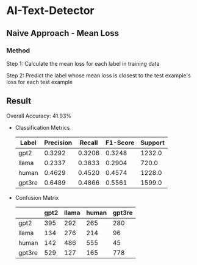 # AI-Text-Detector
## Naive Approach - Mean Loss

### Method
Step 1: Calculate the mean loss for each label in training data

Step 2: Predict the label whose mean loss is closest to the test example's loss for each test example 

## Result
Overall Accuracy: 41.93% 

- Classification Metrics
  
    | Label  | Precision | Recall | F1-Score | Support |
    |--------|-----------|--------|----------|---------|
    | gpt2   | 0.3292    | 0.3206 | 0.3248   | 1232.0  |
    | llama  | 0.2337    | 0.3833 | 0.2904   | 720.0   |
    | human  | 0.4629    | 0.4520 | 0.4574   | 1228.0  |
    | gpt3re | 0.6489    | 0.4866 | 0.5561   | 1599.0  |


- Confusion Matrix

    |         | gpt2 | llama | human | gpt3re |
    |---------|------|-------|-------|--------|
    | gpt2    | 395  | 292   | 265   | 280    |
    | llama   | 134  | 276   | 214   | 96     |
    | human   | 142  | 486   | 555   | 45     |
    | gpt3re  | 529  | 127   | 165   | 778    |

